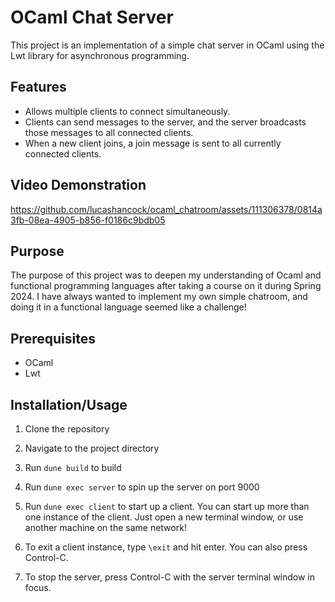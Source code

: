 # OCaml Chat Server

This project is an implementation of a simple chat server in OCaml using the Lwt library for asynchronous programming.

## Features

- Allows multiple clients to connect simultaneously.
- Clients can send messages to the server, and the server broadcasts those messages to all connected clients.
- When a new client joins, a join message is sent to all currently connected clients.

## Video Demonstration

https://github.com/lucashancock/ocaml_chatroom/assets/111306378/0814a3fb-08ea-4905-b856-f0186c9bdb05

## Purpose

The purpose of this project was to deepen my understanding of Ocaml and functional programming languages after taking a course on it during Spring 2024. I have always wanted to implement my own simple chatroom, and doing it in a functional language seemed like a challenge!

## Prerequisites

- OCaml
- Lwt

## Installation/Usage

1. Clone the repository

2. Navigate to the project directory

3. Run `dune build` to build

4. Run `dune exec server` to spin up the server on port 9000

5. Run `dune exec client` to start up a client. You can start up more than one instance of the client. Just open a new terminal window, or use another machine on the same network!

6. To exit a client instance, type `\exit` and hit enter. You can also press Control-C.

7. To stop the server, press Control-C with the server terminal window in focus.
